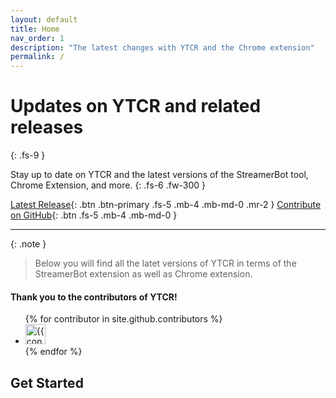 ```yaml
---
layout: default
title: Home
nav_order: 1
description: "The latest changes with YTCR and the Chrome extension"
permalink: /
---
```


# Updates on YTCR and related releases
{: .fs-9 }

Stay up to date on YTCR and the latest versions of the StreamerBot tool, Chrome Extension, and more.
{: .fs-6 .fw-300 }

[Latest Release](https://github.com/gezelio/YTCR/releases){: .btn .btn-primary .fs-5 .mb-4 .mb-md-0 .mr-2 }
[Contribute on GitHub][github]{: .btn .fs-5 .mb-4 .mb-md-0 }

---

{: .note }
> Below you will find all the latet versions of YTCR in terms of the StreamerBot extension as well as Chrome extension.

#### Thank you to the contributors of YTCR!

<ul class="list-style-none">
{% for contributor in site.github.contributors %}
  <li class="d-inline-block mr-1">
     <a href="{{ contributor.html_url }}"><img src="{{ contributor.avatar_url }}" width="32" height="32" alt="{{ contributor.login }}"></a>
  </li>
{% endfor %}
</ul>

## Get Started

[github]: https://github.com/gezelio/ytcr